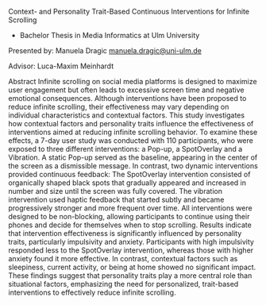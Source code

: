 
Context- and Personality Trait-Based Continuous Interventions for Infinite Scrolling
- Bachelor Thesis in Media Informatics at Ulm University

Presented by:
Manuela Dragic
manuela.dragic@uni-ulm.de

Advisor:
Luca-Maxim Meinhardt

Abstract
Infinite scrolling on social media platforms is designed to maximize user engagement but often leads to excessive screen time and negative emotional consequences. Although interventions have been proposed to reduce infinite scrolling, their effectiveness may vary depending on individual characteristics and contextual factors. This study investigates how contextual factors and personality traits influence the effectiveness of interventions aimed at reducing infinite scrolling behavior.  To examine these effects, a 7-day user study was conducted with 110 participants, who were exposed to three different interventions: a Pop-up, a SpotOverlay and a Vibration. A static Pop-up served as the baseline, appearing in the center of the screen as a dismissible message. In contrast, two dynamic interventions provided continuous feedback: The SpotOverlay intervention consisted of organically shaped black spots that gradually appeared and increased in number and size until the screen was fully covered. The vibration intervention used haptic feedback that started subtly and became progressively stronger and more frequent over time. All interventions were designed to be non-blocking, allowing participants to continue using their phones and decide for themselves when to stop scrolling. Results indicate that intervention effectiveness is significantly influenced by personality traits, particularly impulsivity and anxiety. Participants with high impulsivity responded less to the SpotOverlay intervention, whereas those with higher anxiety found it more effective. In contrast, contextual factors such as sleepiness, current activity, or being at home showed no significant impact. These findings suggest that personality traits play a more central role than situational factors, emphasizing the need for personalized, trait-based interventions to effectively reduce infinite scrolling.